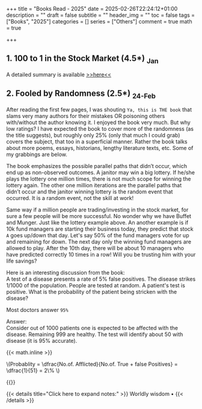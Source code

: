 +++
title = "Books Read - 2025"
date = 2025-02-26T22:24:12+01:00
description = ""
draft = false
subtitle = ""
header_img = ""
toc = false
tags = ["Books", "2025"]
categories = []
series = ["Others"]
comment = true
math = true 

+++

## 1. 100 to 1 in the Stock Market (4.5*)  <sub>Jan<sub>
A detailed summary is available [>>here<<](https://stamilselvan.github.io/posts/100to1instockmarket/)

## 2. Fooled by Randomness (2.5*)  <sub>24-Feb<sub>
After reading the first few pages, I was shouting `Ya, this is THE book` that slams very many authors for their mistakes OR poisoning others with/without the author knowing it. 
I enjoyed the book very much. 
But why low ratings? I have expected the book to cover more of the randomness (as the title suggests), but roughly only 25% (only that much I could grab) covers the subject, that too in a superficial manner. 
Rather the book talks about more poems, essays, historians, lengthy literature texts, etc. 
Some of my grabbings are below.  

The book emphasizes the possible parallel paths that didn’t occur, which end up as non-observed outcomes. 
A janitor may win a big lottery. If he/she plays the lottery one million times, there is not much scope for winning the lottery again. 
The other one million iterations are the parallel paths that didn’t occur and the janitor winning lottery is the random event that occurred. 
It is a random event, not the skill at work!  

Same way if a million people are trading/investing in the stock market, for sure a few people will be more successful. 
No wonder why we have Buffet and Munger. 
Just like the lottery example above. 
An another example is if 10k fund managers are starting their business today, they predict that stock `A` goes up/down that day. 
Let's say 50% of the fund managers vote for up and remaining for down. 
The next day only the winning fund managers are allowed to play. 
After the 10th day, there will be about 10 managers who have predicted correctly 10 times in a row! 
Will you be trusting him with your life savings?  

Here is an interesting discussion from the book:  
A test of a disease presents a rate of 5% false positives. 
The disease strikes 1/1000 of the population. 
People are tested at random. 
A patient's test is positive. 
What is the probability of the patient being stricken with the disease?  

Most doctors answer `95%`  

Answer:  
Consider out of 1000 patients one is expected to be affected with the disease. 
Remaining 999 are healthy. 
The test will identify about 50 with disease (it is 95% accurate). 

{{< math.inline >}}
<p>
\(Probablity = \dfrac{No.of. Afflicted}{No.of. True + false Positives} = \dfrac{1}{51} = 2\% \)
</p>
{{</ math.inline >}}


{{< details title="Click here to expand notes:" >}}
Worldly wisdom • 
{{< /details >}}
